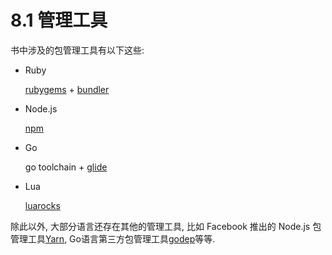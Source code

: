 # 8.1 管理工具

书中涉及的包管理工具有以下这些:

* Ruby

  [rubygems](https://rubygems.org/) + [bundler](http://bundler.io/)

* Node.js

  [npm](https://www.npmjs.com/)

* Go

  go toolchain + [glide](https://glide.sh/)

* Lua

  [luarocks](https://luarocks.org/)


除此以外, 大部分语言还存在其他的管理工具, 比如 Facebook 推出的 Node.js 包管理工具[Yarn](https://yarnpkg.com/), Go语言第三方包管理工具[godep](https://github.com/tools/godep)等等.
